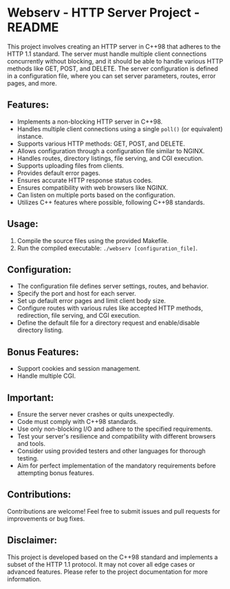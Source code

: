 # Webserv - HTTP Server Project - README

This project involves creating an HTTP server in C++98 that adheres to the HTTP 1.1 standard. The server must handle multiple client connections concurrently without blocking, and it should be able to handle various HTTP methods like GET, POST, and DELETE. The server configuration is defined in a configuration file, where you can set server parameters, routes, error pages, and more.

## Features:

- Implements a non-blocking HTTP server in C++98.
- Handles multiple client connections using a single `poll()` (or equivalent) instance.
- Supports various HTTP methods: GET, POST, and DELETE.
- Allows configuration through a configuration file similar to NGINX.
- Handles routes, directory listings, file serving, and CGI execution.
- Supports uploading files from clients.
- Provides default error pages.
- Ensures accurate HTTP response status codes.
- Ensures compatibility with web browsers like NGINX.
- Can listen on multiple ports based on the configuration.
- Utilizes C++ features where possible, following C++98 standards.

## Usage:

1. Compile the source files using the provided Makefile.
2. Run the compiled executable: `./webserv [configuration_file]`.

## Configuration:

- The configuration file defines server settings, routes, and behavior.
- Specify the port and host for each server.
- Set up default error pages and limit client body size.
- Configure routes with various rules like accepted HTTP methods, redirection, file serving, and CGI execution.
- Define the default file for a directory request and enable/disable directory listing.

## Bonus Features:

- Support cookies and session management.
- Handle multiple CGI.

## Important:

- Ensure the server never crashes or quits unexpectedly.
- Code must comply with C++98 standards.
- Use only non-blocking I/O and adhere to the specified requirements.
- Test your server's resilience and compatibility with different browsers and tools.
- Consider using provided testers and other languages for thorough testing.
- Aim for perfect implementation of the mandatory requirements before attempting bonus features.

## Contributions:

Contributions are welcome! Feel free to submit issues and pull requests for improvements or bug fixes.

## Disclaimer:

This project is developed based on the C++98 standard and implements a subset of the HTTP 1.1 protocol. It may not cover all edge cases or advanced features. Please refer to the project documentation for more information.

